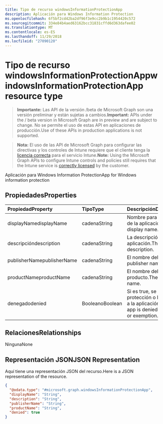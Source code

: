 ```yaml
---
title: Tipo de recurso windowsInformationProtectionApp
description: Aplicación para Windows Information Protection
ms.openlocfilehash: 6f5bf2cd42ba2df96f3e9cc2b9b1c1954420c572
ms.sourcegitcommit: 334e84b4aed63162bcc31831cffd6d363dafee02
ms.translationtype: MT
ms.contentlocale: es-ES
ms.lasthandoff: 11/29/2018
ms.locfileid: "27090120"
---
```

# <a name="windowsinformationprotectionapp-resource-type"></a><span data-ttu-id="a542d-103">Tipo de recurso windowsInformationProtectionApp</span><span class="sxs-lookup"><span data-stu-id="a542d-103">windowsInformationProtectionApp resource type</span></span>

> <span data-ttu-id="a542d-104">**Importante:** Las API de la versión /beta de Microsoft Graph son una versión preliminar y están sujetas a cambios.</span><span class="sxs-lookup"><span data-stu-id="a542d-104">**Important:** APIs under the / beta version in Microsoft Graph are in preview and are subject to change.</span></span> <span data-ttu-id="a542d-105">No se permite el uso de estas API en aplicaciones de producción.</span><span class="sxs-lookup"><span data-stu-id="a542d-105">Use of these APIs in production applications is not supported.</span></span>

> <span data-ttu-id="a542d-106">**Nota:** El uso de las API de Microsoft Graph para configurar las directivas y los controles de Intune requiere que el cliente tenga la [licencia correcta](https://go.microsoft.com/fwlink/?linkid=839381) para el servicio Intune.</span><span class="sxs-lookup"><span data-stu-id="a542d-106">**Note:** Using the Microsoft Graph APIs to configure Intune controls and policies still requires that the Intune service is [correctly licensed](https://go.microsoft.com/fwlink/?linkid=839381) by the customer.</span></span>

<span data-ttu-id="a542d-107">Aplicación para Windows Information Protection</span><span class="sxs-lookup"><span data-stu-id="a542d-107">App for Windows information protection</span></span>
## <a name="properties"></a><span data-ttu-id="a542d-108">Propiedades</span><span class="sxs-lookup"><span data-stu-id="a542d-108">Properties</span></span>
|<span data-ttu-id="a542d-109">Propiedad</span><span class="sxs-lookup"><span data-stu-id="a542d-109">Property</span></span>|<span data-ttu-id="a542d-110">Tipo</span><span class="sxs-lookup"><span data-stu-id="a542d-110">Type</span></span>|<span data-ttu-id="a542d-111">Descripción</span><span class="sxs-lookup"><span data-stu-id="a542d-111">Description</span></span>|
|:---|:---|:---|
|<span data-ttu-id="a542d-112">displayName</span><span class="sxs-lookup"><span data-stu-id="a542d-112">displayName</span></span>|<span data-ttu-id="a542d-113">cadena</span><span class="sxs-lookup"><span data-stu-id="a542d-113">String</span></span>|<span data-ttu-id="a542d-114">Nombre para mostrar de la aplicación.</span><span class="sxs-lookup"><span data-stu-id="a542d-114">App display name.</span></span>|
|<span data-ttu-id="a542d-115">descripción</span><span class="sxs-lookup"><span data-stu-id="a542d-115">description</span></span>|<span data-ttu-id="a542d-116">cadena</span><span class="sxs-lookup"><span data-stu-id="a542d-116">String</span></span>|<span data-ttu-id="a542d-117">La descripción de la aplicación.</span><span class="sxs-lookup"><span data-stu-id="a542d-117">The app's description.</span></span>|
|<span data-ttu-id="a542d-118">publisherName</span><span class="sxs-lookup"><span data-stu-id="a542d-118">publisherName</span></span>|<span data-ttu-id="a542d-119">cadena</span><span class="sxs-lookup"><span data-stu-id="a542d-119">String</span></span>|<span data-ttu-id="a542d-120">El nombre del editor</span><span class="sxs-lookup"><span data-stu-id="a542d-120">The publisher name</span></span>|
|<span data-ttu-id="a542d-121">productName</span><span class="sxs-lookup"><span data-stu-id="a542d-121">productName</span></span>|<span data-ttu-id="a542d-122">cadena</span><span class="sxs-lookup"><span data-stu-id="a542d-122">String</span></span>|<span data-ttu-id="a542d-123">El nombre del producto.</span><span class="sxs-lookup"><span data-stu-id="a542d-123">The product name.</span></span>|
|<span data-ttu-id="a542d-124">denegado</span><span class="sxs-lookup"><span data-stu-id="a542d-124">denied</span></span>|<span data-ttu-id="a542d-125">Booleano</span><span class="sxs-lookup"><span data-stu-id="a542d-125">Boolean</span></span>|<span data-ttu-id="a542d-126">Si es true, se deniega la protección o la exención a la aplicación.</span><span class="sxs-lookup"><span data-stu-id="a542d-126">If true, app is denied protection or exemption.</span></span>|

## <a name="relationships"></a><span data-ttu-id="a542d-127">Relaciones</span><span class="sxs-lookup"><span data-stu-id="a542d-127">Relationships</span></span>
<span data-ttu-id="a542d-128">Ninguna</span><span class="sxs-lookup"><span data-stu-id="a542d-128">None</span></span>
## <a name="json-representation"></a><span data-ttu-id="a542d-129">Representación JSON</span><span class="sxs-lookup"><span data-stu-id="a542d-129">JSON Representation</span></span>
<span data-ttu-id="a542d-130">Aquí tiene una representación JSON del recurso.</span><span class="sxs-lookup"><span data-stu-id="a542d-130">Here is a JSON representation of the resource.</span></span>
<!-- {
  "blockType": "resource",
  "@odata.type": "microsoft.graph.windowsInformationProtectionApp"
}
-->
``` json
{
  "@odata.type": "#microsoft.graph.windowsInformationProtectionApp",
  "displayName": "String",
  "description": "String",
  "publisherName": "String",
  "productName": "String",
  "denied": true
}
```





